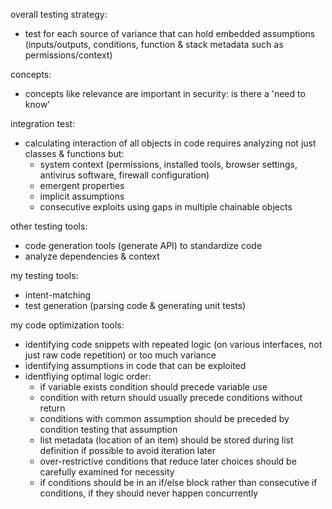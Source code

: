 
overall testing strategy:
- test for each source of variance that can hold embedded assumptions (inputs/outputs, conditions, function & stack metadata such as permissions/context)

concepts:
- concepts like relevance are important in security: is there a 'need to know'

integration test:
- calculating interaction of all objects in code requires analyzing not just classes & functions but:
  - system context (permissions, installed tools, browser settings, antivirus software, firewall configuration)
  - emergent properties
  - implicit assumptions
  - consecutive exploits using gaps in multiple chainable objects

other testing tools:
- code generation tools (generate API) to standardize code
- analyze dependencies & context

my testing tools:
- intent-matching
- test generation (parsing code & generating unit tests)

my code optimization tools:
- identifying code snippets with repeated logic (on various interfaces, not just raw code repetition) or too much variance
- identifying assumptions in code that can be exploited
- identfiying optimal logic order:
  - if variable exists condition should precede variable use
  - condition with return should usually precede conditions without return 
  - conditions with common assumption should be preceded by condition testing that assumption 
  - list metadata (location of an item) should be stored during list definition if possible to avoid iteration later
  - over-restrictive conditions that reduce later choices should be carefully examined for necessity
  - if conditions should be in an if/else block rather than consecutive if conditions, if they should never happen concurrently
